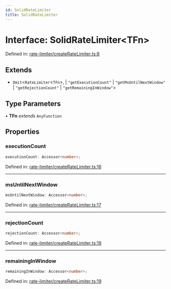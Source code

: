 ```yaml
---
id: SolidRateLimiter
title: SolidRateLimiter
---
```


<!-- DO NOT EDIT: this page is autogenerated from the type comments -->

# Interface: SolidRateLimiter\<TFn\>

Defined in: [rate-limiter/createRateLimiter.ts:8](https://github.com/tanstack/pacer/blob/main/packages/solid-pacer/src/rate-limiter/createRateLimiter.ts#L8)

## Extends

- `Omit`\<`RateLimiter`\<`TFn`\>, 
  \| `"getExecutionCount"`
  \| `"getMsUntilNextWindow"`
  \| `"getRejectionCount"`
  \| `"getRemainingInWindow"`\>

## Type Parameters

• **TFn** *extends* `AnyFunction`

## Properties

### executionCount

```ts
executionCount: Accessor<number>;
```

Defined in: [rate-limiter/createRateLimiter.ts:16](https://github.com/tanstack/pacer/blob/main/packages/solid-pacer/src/rate-limiter/createRateLimiter.ts#L16)

***

### msUntilNextWindow

```ts
msUntilNextWindow: Accessor<number>;
```

Defined in: [rate-limiter/createRateLimiter.ts:17](https://github.com/tanstack/pacer/blob/main/packages/solid-pacer/src/rate-limiter/createRateLimiter.ts#L17)

***

### rejectionCount

```ts
rejectionCount: Accessor<number>;
```

Defined in: [rate-limiter/createRateLimiter.ts:18](https://github.com/tanstack/pacer/blob/main/packages/solid-pacer/src/rate-limiter/createRateLimiter.ts#L18)

***

### remainingInWindow

```ts
remainingInWindow: Accessor<number>;
```

Defined in: [rate-limiter/createRateLimiter.ts:19](https://github.com/tanstack/pacer/blob/main/packages/solid-pacer/src/rate-limiter/createRateLimiter.ts#L19)
